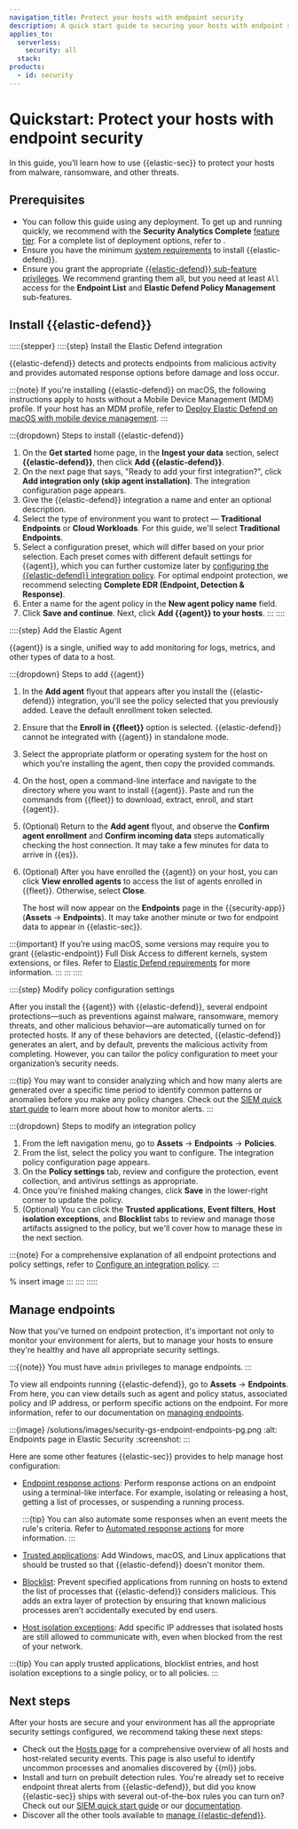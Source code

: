 ```yaml
---
navigation_title: Protect your hosts with endpoint security
description: A quick start guide to securing your hosts with endpoint security.
applies_to:
  serverless:
    security: all
  stack:
products:
  - id: security
---
```


# Quickstart: Protect your hosts with endpoint security

In this guide, you’ll learn how to use {{elastic-sec}} to protect your hosts from malware, ransomware, and other threats.

## Prerequisites 

* You can follow this guide using any deployment. To get up and running quickly, we recommend [](/solutions/security/elastic-security-serverless.md) with the **Security Analytics Complete** [feature tier](/deploy-manage/deploy/elastic-cloud/project-settings.md#elastic-sec-project-features). For a complete list of deployment options, refer to [](/deploy-manage/deploy.md#choosing-your-deployment-type). 
* Ensure you have the minimum [system requirements](/solutions/security/configure-elastic-defend/elastic-defend-requirements.md) to install {{elastic-defend}}.  
* Ensure you grant the appropriate [{{elastic-defend}} sub-feature privileges](/solutions/security/configure-elastic-defend/elastic-defend-feature-privileges.md).  We recommend granting them all, but you need at least `All` access for the **Endpoint List** and **Elastic Defend Policy Management** sub-features. 

## Install {{elastic-defend}}

:::::{stepper}
::::{step} Install the Elastic Defend integration

{{elastic-defend}} detects and protects endpoints from malicious activity and provides automated response options before damage and loss occur. 

:::{note}
If you're installing {{elastic-defend}} on macOS, the following instructions apply to hosts without a Mobile Device Management (MDM) profile. If your host has an MDM profile, refer to [Deploy Elastic Defend on macOS with mobile device management](/solutions/security/configure-elastic-defend/deploy-on-macos-with-mdm.md). 
:::

:::{dropdown} Steps to install {{elastic-defend}}
1. On the **Get started** home page, in the **Ingest your data** section, select **{{elastic-defend}}**, then click **Add {{elastic-defend}}**.  
2. On the next page that says, "Ready to add your first integration?", click **Add integration only (skip agent installation)**. The integration configuration page appears.
3. Give the {{elastic-defend}} integration a name and enter an optional description.
4. Select the type of environment you want to protect — **Traditional Endpoints** or **Cloud Workloads**. For this guide, we'll select **Traditional Endpoints**. 
5. Select a configuration preset, which will differ based on your prior selection. Each preset comes with different default settings for {{agent}}, which you can further customize later by [configuring the {{elastic-defend}} integration policy](/solutions/security/configure-elastic-defend/configure-an-integration-policy-for-elastic-defend.md). For optimal endpoint protection, we recommend selecting **Complete EDR (Endpoint, Detection & Response)**. 
6. Enter a name for the agent policy in the **New agent policy name** field.
7. Click **Save and continue**. Next, click **Add {{agent}} to your hosts**. 
:::
::::

::::{step} Add the Elastic Agent

{{agent}} is a single, unified way to add monitoring for logs, metrics, and other types of data to a host. 

:::{dropdown} Steps to add {{agent}}
1. In the **Add agent** flyout that appears after you install the {{elastic-defend}} integration, you'll see the policy selected that you previously added. Leave the default enrollment token selected. 
2. Ensure that the **Enroll in {{fleet}}** option is selected. {{elastic-defend}} cannot be integrated with {{agent}} in standalone mode.
3. Select the appropriate platform or operating system for the host on which you're installing the agent, then copy the provided commands.
4.  On the host, open a command-line interface and navigate to the directory where you want to install {{agent}}. Paste and run the commands from {{fleet}} to download, extract, enroll, and start {{agent}}.
5. (Optional) Return to the **Add agent** flyout, and observe the **Confirm agent enrollment** and **Confirm incoming data** steps automatically checking the host connection. It may take a few minutes for data to arrive in {{es}}.
6. (Optional) After you have enrolled the {{agent}} on your host, you can click **View enrolled agents** to access the list of agents enrolled in {{fleet}}. Otherwise, select **Close**.

    The host will now appear on the **Endpoints** page in the {{security-app}} (**Assets** → **Endpoints**). It may take another minute or two for endpoint data to appear in {{elastic-sec}}.

:::{important}
If you’re using macOS, some versions may require you to grant {{elastic-endpoint}} Full Disk Access to different kernels, system extensions, or files. Refer to [Elastic Defend requirements](/solutions/security/configure-elastic-defend/elastic-defend-requirements.md) for more information.
:::
:::
::::

::::{step} Modify policy configuration settings

After you install the {{agent}} with {{elastic-defend}}, several endpoint protections—such as preventions against malware, ransomware, memory threats, and other malicious behavior—are automatically turned on for protected hosts. If any of these behaviors are detected, {{elastic-defend}} generates an alert, and by default, prevents the malicious activity from completing. However, you can tailor the policy configuration to meet your organization’s security needs.

:::{tip}
You may want to consider analyzing which and how many alerts are generated over a specific time period to identify common patterns or anomalies before you make any policy changes. Check out the [SIEM quick start guide](/solutions/security/get-started/get-started-detect-with-siem.md) to learn more about how to monitor alerts. 
:::

:::{dropdown} Steps to modify an integration policy
1. From the left navigation menu, go to **Assets** → **Endpoints** → **Policies**. 
2. From the list, select the policy you want to configure. The integration policy configuration page appears.
3. On the **Policy settings** tab, review and configure the protection, event collection, and antivirus settings as appropriate. 
4. Once you're finished making changes, click **Save** in the lower-right corner to update the policy.  
5. (Optional) You can click the **Trusted applications**, **Event filters**, **Host isolation exceptions**, and **Blocklist** tabs to review and manage those artifacts assigned to the policy, but we'll cover how to manage these in the next section.    

:::{note}
For a comprehensive explanation of all endpoint protections and policy settings, refer to [Configure an integration policy](/solutions/security/configure-elastic-defend/configure-an-integration-policy-for-elastic-defend.md).
::: 

% insert image
:::
::::
:::::

## Manage endpoints 
Now that you've turned on endpoint protection, it's important not only to monitor your environment for alerts, but to manage your hosts to ensure they're healthy and have all appropriate security settings. 

:::{{note}}
You must have `admin` privileges to manage endpoints. 
:::

To view all endpoints running {{elastic-defend}}, go to **Assets** → **Endpoints**. From here, you can view details such as agent and policy status, associated policy and IP address, or perform specific actions on the endpoint. For more information, refer to our documentation on [managing endpoints](/solutions/security/manage-elastic-defend/endpoints.md). 

:::{image} /solutions/images/security-gs-endpoint-endpoints-pg.png
:alt: Endpoints page in Elastic Security
:screenshot:
:::

Here are some other features {{elastic-sec}} provides to help manage host configuration: 

* [Endpoint response actions](/solutions/security/endpoint-response-actions.md): Perform response actions on an endpoint using a terminal-like interface. For example, isolating or releasing a host, getting a list of processes, or suspending a running process. 

   :::{tip}
   You can also automate some responses when an event meets the rule's criteria. Refer to [Automated response actions](/solutions/security/endpoint-response-actions/automated-response-actions.md) for more information. 
   :::

* [Trusted applications](/solutions/security/manage-elastic-defend/trusted-applications.md): Add Windows, macOS, and Linux applications that should be trusted so that {{elastic-defend}} doesn't monitor them.
* [Blocklist](/solutions/security/manage-elastic-defend/blocklist.md): Prevent specified applications from running on hosts to extend the list of processes that {{elastic-defend}} considers malicious. This adds an extra layer of protection by ensuring that known malicious processes aren’t accidentally executed by end users. 
* [Host isolation exceptions](/solutions/security/manage-elastic-defend/host-isolation-exceptions.md): Add specific IP addresses that isolated hosts are still allowed to communicate with, even when blocked from the rest of your network.

:::{tip}
You can apply trusted applications, blocklist entries, and host isolation exceptions to a single policy, or to all policies. 
::: 

## Next steps 

After your hosts are secure and your environment has all the appropriate security settings configured, we recommend taking these next steps: 

* Check out the [Hosts page](/solutions/security/explore/hosts-page.md) for a comprehensive overview of all hosts and host-related security events. This page is also useful to identify uncommon processes and anomalies discovered by {{ml}} jobs. 
*  Install and turn on prebuilt detection rules. You're already set to receive endpoint threat alerts from {{elastic-defend}}, but did you know {{elastic-sec}} ships with several out-of-the-box rules you can turn on? Check out our [SIEM quick start guide](/solutions/security/get-started/get-started-detect-with-siem.md#add-elastic-prebuilt-detection-rules) or our [documentation](/solutions/security/detect-and-alert/install-manage-elastic-prebuilt-rules.md#load-prebuilt-rules).  
* Discover all the other tools available to [manage {{elastic-defend}}](/solutions/security/manage-elastic-defend.md). 
